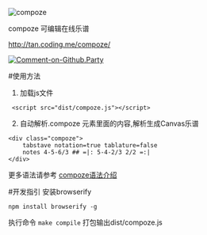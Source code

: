 
![compoze](http://tan.coding.me/compoze/demo/resource/compoze.png)


compoze 可编辑在线乐谱


http://tan.coding.me/compoze/ 

[![Comment-on-Github.Party](https://img.shields.io/badge/Comment%20on-Github.Party-yellow.svg)](https://github.party/item?id=37)

#使用方法
1. 加载js文件
```
 <script src="dist/compoze.js"></script>
```

2. 自动解析.compoze 元素里面的内容,解析生成Canvas乐谱
```
<div class="compoze"> 
    tabstave notation=true tablature=false
    notes 4-5-6/3 ## =|: 5-4-2/3 2/2 =:|
</div>
```

更多语法请参考 [compoze语法介绍](http://tan.coding.me/compoze/demo/html/helper.html)


#开发指引
安装browserify

`npm install browserify -g`

执行命令 `make compile` 打包输出dist/compoze.js
